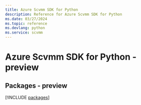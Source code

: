 ```yaml
---
title: Azure Scvmm SDK for Python
description: Reference for Azure Scvmm SDK for Python
ms.date: 03/27/2024
ms.topic: reference
ms.devlang: python
ms.service: scvmm
---
```

# Azure Scvmm SDK for Python - preview
## Packages - preview
[!INCLUDE [packages](scvmm-index.md)]